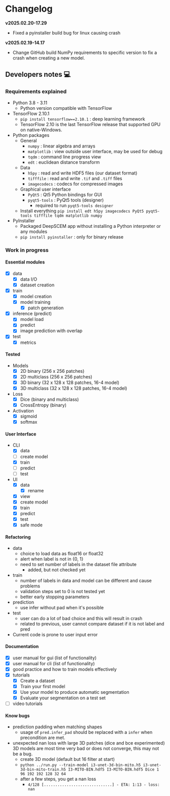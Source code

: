 # Changelog

**v2025.02.20-17.29**
* Fixed a pyinstaller build bug for linux causing crash

**v2025.02.19-14.17**
* Change GitHub build NumPy requirements to specific version to fix a crash when creating a new model.


## Developers notes 💻

### Requirements explained

* Python 3.8 - 3.11
  * Python version compatible with TensorFlow 
* TensorFlow 2.10.1
  * `pip install tensorflow==2.10.1` : deep learning framework
  * TensorFlow 2.10 is the last TensorFlow release that supported GPU on native-Windows.
* Python packages
  * General
    * `numpy` : linear algebra and arrays
    * `matplotlib` : view outside user interface, may be used for debug
    * `tqdm` : command line progress view
    * `edt` : euclidean distance transform
  * Data
    * `h5py` : read and write HDF5 files (our dataset format)
    * `tifffile` : read and write `.tif` and `.tiff` files
    * `imagecodecs` : codecs for compressed images
  * Graphical user interface
    * `PyQt5` : Qt5 Python bindings for GUI
    * `pyqt5-tools` : PyQt5 tools (designer)
      * required to run `pyqt5-tools designer`
  * Install everything `pip install edt h5py imagecodecs PyQt5 pyqt5-tools tifffile tqdm matplotlib numpy`
* PyInstaller
  * Packaged DeepSCEM app without installing a Python interpreter or any modules
  * `pip install pyinstaller` : only for binary release


### Work in progress
#### Essential modules

* [x] data
  * [x] data I/O
  * [x] dataset creation
* [x] train
  * [x] model creation
  * [x] model training
    * [x] patch generation
* [x] inference (predict)
  * [x] model load
  * [x] predict
  * [x] image prediction with overlap
* [x] test
  * [x] metrics

#### Tested

* Models
  * [x] 2D binary (256 x 256 patches)
  * [x] 2D multiclass (256 x 256 patches)
  * [x] 3D binary (32 x 128 x 128 patches, 16-4 model)
  * [x] 3D multiclass (32 x 128 x 128 patches, 16-4 model)
* Loss
  * [x] Dice (binary and multiclass)
  * [x] CrossEntropy (binary)
* Activation
  * [x] sigmoid
  * [x] softmax

#### User Interface

* CLI
  * [x] data
  * [ ] create model
  * [x] train
  * [ ] predict
  * [ ] test
* UI
  * [x] data
    * [x] rename
  * [x] view
  * [x] create model
  * [x] train
  * [x] predict
  * [x] test
  * [x] safe mode

#### Refactoring

* data
  * choice to load data as float16 or float32
  * alert when label is not in {0, 1}
  * need to set number of labels in the dataset file attribute
    * added, but not checked yet
* train
  * number of labels in data and model can be different and cause problems
  * validation steps set to 0 is not tested yet
  * better early stopping parameters
* prediction
  * use infer without pad when it's possible
* test
  * user can do a lot of bad choice and this will result in crash
  * related to previous, user cannot compare dataset if it is not label and pred
* Current code is prone to user input error

#### Documentation

* [x] user manual for gui (list of functionality)
* [x] user manual for cli (list of functionality)
* [x] good practice and how to train models effectively
* [x] tutorials
  * [x] Create a dataset
  * [x] Train your first model
  * [x] Use your model to produce automatic segmentation
  * [x] Evaluate your segmentation on a test set
* [ ] video tutorials

#### Know bugs

* prediction padding when matching shapes
  * usage of `pred.infer_pad` should be replaced with a `infer` when precondition
    are met.
* unexpected nan loss with large 3D patches (dice and bce experimented)
  3D models are most time very bad or does not converge, this may not be a bug.
  * create 3D model (default but 16 filter at start)
  * `python ../run.py --train-model i3-unet-3d-bin-mito.h5 i3-unet-3d-bin-mito-train.h5 I3-MITO-BIN.hdf5 I3-MITO-BIN.hdf5 Dice 1 96 192 192 128 32 64`
  * after a few steps, you get a nan loss
    * `4/128 [..............................] - ETA: 1:13 - loss: nan`
